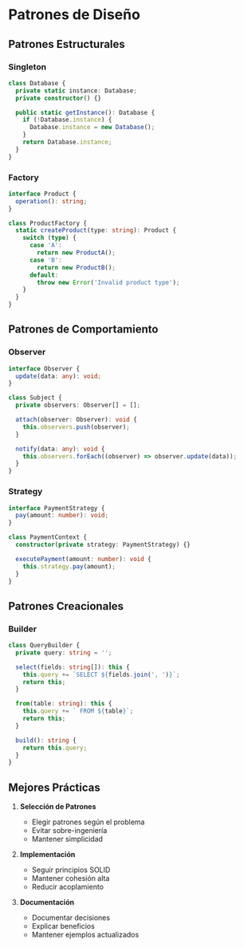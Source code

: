 # Patrones de Diseño

## Patrones Estructurales

### Singleton

```typescript
class Database {
  private static instance: Database;
  private constructor() {}

  public static getInstance(): Database {
    if (!Database.instance) {
      Database.instance = new Database();
    }
    return Database.instance;
  }
}
```

### Factory

```typescript
interface Product {
  operation(): string;
}

class ProductFactory {
  static createProduct(type: string): Product {
    switch (type) {
      case 'A':
        return new ProductA();
      case 'B':
        return new ProductB();
      default:
        throw new Error('Invalid product type');
    }
  }
}
```

## Patrones de Comportamiento

### Observer

```typescript
interface Observer {
  update(data: any): void;
}

class Subject {
  private observers: Observer[] = [];

  attach(observer: Observer): void {
    this.observers.push(observer);
  }

  notify(data: any): void {
    this.observers.forEach((observer) => observer.update(data));
  }
}
```

### Strategy

```typescript
interface PaymentStrategy {
  pay(amount: number): void;
}

class PaymentContext {
  constructor(private strategy: PaymentStrategy) {}

  executePayment(amount: number): void {
    this.strategy.pay(amount);
  }
}
```

## Patrones Creacionales

### Builder

```typescript
class QueryBuilder {
  private query: string = '';

  select(fields: string[]): this {
    this.query += `SELECT ${fields.join(', ')}`;
    return this;
  }

  from(table: string): this {
    this.query += ` FROM ${table}`;
    return this;
  }

  build(): string {
    return this.query;
  }
}
```

## Mejores Prácticas

1. **Selección de Patrones**

   - Elegir patrones según el problema
   - Evitar sobre-ingeniería
   - Mantener simplicidad

2. **Implementación**

   - Seguir principios SOLID
   - Mantener cohesión alta
   - Reducir acoplamiento

3. **Documentación**
   - Documentar decisiones
   - Explicar beneficios
   - Mantener ejemplos actualizados
